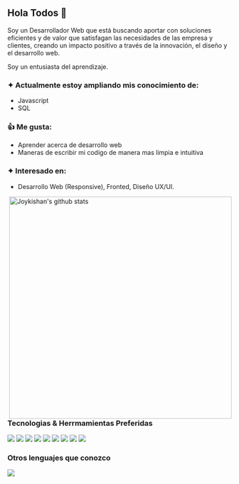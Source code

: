 ## Hola Todos 👋

Soy un Desarrollador Web que está buscando aportar con soluciones eficientes y de valor que satisfagan las necesidades de las empresa y clientes, creando un impacto positivo a través de la innovación, el diseño y el desarrollo web.

Soy un entusiasta del aprendizaje.
 
### ✦ Actualmente estoy ampliando mis conocimiento de: 
- Javascript
- SQL

### 👍 Me gusta:
- Aprender acerca de desarrollo web
- Maneras de escribir mi codigo de manera mas limpia e intuitiva

### ✦ Interesado en:
- Desarrollo Web (Responsive), Fronted, Diseño UX/UI.

<!--
**isaicastillo13/isaicastillo13** is a ✨ _special_ ✨ repository because its `README.md` (this file) appears on your GitHub profile.
### Hey Sourav here 👋

<p> <!-- GitHub README Stats -->
  <a href="https://github.com/isaicastillo13?tab=repositories">
    <img width="500" height="auto" align="right" alt="Joykishan's github stats" 
         src="https://github-readme-stats.vercel.app/api?username=isaicastillo13&show_icons=true&theme=algolia&count_private=true" />
   <!-- <img width="30%" height="auto" align="right" alt="Mis estadisticas" 
         src="https://github-readme-stats.vercel.app/api/top-langs/?username=isaicastillo13&layout=compact" />
NOTE: Top languages does not indicate my skill level or something like that, it's a github metric of which languages i have the most code on github. -->
  </a>

### Tecnologias & Herrmamientas Preferidas

<img src = "https://img.shields.io/badge/-HTML5-E34F26?style=flat&logo=html5&logoColor=white"> 
<img src = "https://img.shields.io/badge/-CSS3-1572B6?style=flat&logo=css3&logoColor=white">
<img src="https://img.shields.io/badge/-JavaScript-eed718?style=flat&logo=javascript&logoColor=ffffff">
<img src="https://img.shields.io/badge/-Sass-cc6699?style=flat&logo=sass&logoColor=ffffff">
<img src="https://img.shields.io/badge/-MySQL-F29111?style=flat&logo=mysql&logoColor=FFFFFF">
<img src="http://img.shields.io/badge/-Git-F1502F?style=flat&logo=git&logoColor=FFFFFF">
<img src="http://img.shields.io/badge/-Github-000000?style=flat&logo=github&logoColor=FFFFFF">
<img src="http://img.shields.io/badge/-VS%20Code-007ACC?style=flat&logo=visual%20studio%20code&logoColor=white">
<img src="http://img.shields.io/badge/-figma-ff7262?style=flat&logo=figma&logoColor=white">



### Otros lenguajes que conozco
<img src="https://img.shields.io/badge/-php-AEB2D5?style=flat&logo=php&logoColor=white"> 
